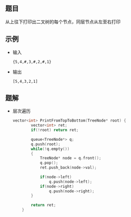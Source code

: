 ## 题目

从上往下打印出二叉树的每个节点，同层节点从左至右打印

## 示例

- 输入

  ```
  {5,4,#,3,#,2,#,1}
  ```
  
- 输出

  ```
  [5,4,3,2,1]
  ```

## 题解

- 层次遍历

  ```c++
  vector<int> PrintFromTopToBottom(TreeNode* root) {
          vector<int> ret;
          if(!root) return ret;
          
          queue<TreeNode*> q;
          q.push(root);
          while(!q.empty())
          {
              TreeNode* node = q.front();
              q.pop();
              ret.push_back(node->val);
              
              if(node->left)
                  q.push(node->left);
              if(node->right)
                  q.push(node->right);
          }
          
          return ret;
      }
  ```
  
  
  
  


